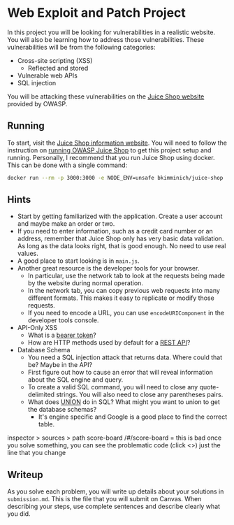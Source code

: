 # Web Exploit and Patch Project

In this project you will be looking for vulnerabilities in a realistic website. You will also be learning how to address those vulnerabilities. These vulnerabilities will be from the following categories:

* Cross-site scripting (XSS)
   * Reflected and stored
* Vulnerable web APIs
* SQL injection

You will be attacking these vulnerabilities on the [Juice Shop website](https://pwning.owasp-juice.shop/) provided by OWASP.

## Running

To start, visit the [Juice Shop information website](https://pwning.owasp-juice.shop/). You will need to follow the instruction on [running OWASP Juice Shop](https://pwning.owasp-juice.shop/part1/running.html) to get this project setup and running. Personally, I recommend that you run Juice Shop using docker. This can be done with a single command:

```bash
docker run --rm -p 3000:3000 -e NODE_ENV=unsafe bkimminich/juice-shop
```

## Hints

* Start by getting familiarized with the application. Create a user account and maybe make an order or two.
* If you need to enter information, such as a credit card number or an address, remember that Juice Shop only has very basic data validation. As long as the data looks right, that is good enough. No need to use real values.
* A good place to start looking is in `main.js`.
* Another great resource is the developer tools for your browser.
   * In particular, use the network tab to look at the requests being made by the website during normal operation.
   * In the network tab, you can copy previous web requests into many different formats. This makes it easy to replicate or modify those requests.
   * If you need to encode a URL, you can use `encodeURIComponent` in the developer tools console.
* API-Only XSS
   * What is a [bearer token](https://cheatsheetseries.owasp.org/cheatsheets/JSON_Web_Token_for_Java_Cheat_Sheet.html)?
   * How are HTTP methods used by default for a [REST API](https://www.restapitutorial.com/lessons/httpmethods.html)?
 * Database Schema
   * You need a SQL injection attack that returns data. Where could that be? Maybe in the API?
   * First figure out how to cause an error that will reveal information about the SQL engine and query.
   * To create a valid SQL command, you will need to close any quote-delimited strings. You will also need to close any parentheses pairs.
   * What does [UNION](https://www.w3schools.com/sql/sql_union.asp) do in SQL? What might you want to union to get the database schemas?
      * It's engine specific and Google is a good place to find the correct table.


inspector > sources > path score-board
/#/score-board = this is bad
once you solve something, you can see the problematic code (click <>)
just the line that you change

## Writeup
As you solve each problem, you will write up details about your solutions in `submission.md`. This is the file that you will submit on Canvas. When describing your steps, use complete sentences and describe clearly what you did.
